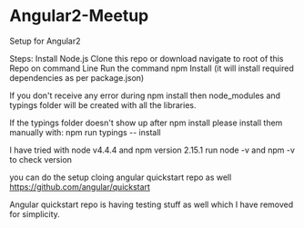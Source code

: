 # Angular2-Meetup
Setup for Angular2

Steps:
Install Node.js
Clone this repo or download
navigate to root of this Repo on command Line
Run the command npm Install (it will install required dependencies as per package.json)

If you don't receive any error during npm install 
then node_modules and typings folder will be created with all the libraries.

If the typings folder doesn't show up after npm install please install them manually with:
npm run typings -- install

I have tried with node v4.4.4 and npm version 2.15.1
run node -v and npm -v to check version

you can do the setup cloing angular quickstart repo as well
https://github.com/angular/quickstart

Angular quickstart repo is having testing stuff as well which I have removed for simplicity.